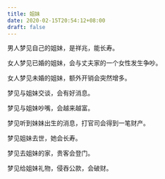 ```yaml
---
title: 姐妹
date: 2020-02-15T20:54:12+08:00
draft: false
---
```


男人梦见自己的姐妹，是祥兆，能长寿。



女人梦见已婚的姐妹，会与丈夫家的一个女性发生争吵。



女人梦见未婚的姐妹，额外开销会突然增多。



梦见与姐妹交谈，会有好消息。



梦见与姐妹吵嘴，会越来越富。



梦见听到妹妹出生的消息，打官司会得到一笔财产。



梦见姐妹去世，她会长寿。



梦见去姐妹的家，贵客会登门。



梦见给姐妹礼物，侵吞公款，会破财。

